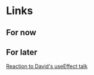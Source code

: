 # Links

## For now

## For later
[Reaction to David's useEffect talk](https://www.youtube.com/watch?v=CFxA5GmDIbU) 

